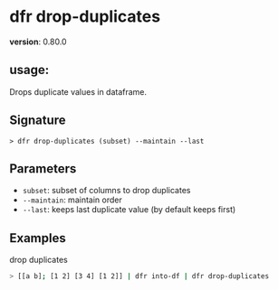 # dfr drop-duplicates

**version**: 0.80.0

## **usage**:

Drops duplicate values in dataframe.

## Signature

`> dfr drop-duplicates (subset) --maintain --last`

## Parameters

- `subset`: subset of columns to drop duplicates
- `--maintain`: maintain order
- `--last`: keeps last duplicate value (by default keeps first)

## Examples

drop duplicates

```bash
> [[a b]; [1 2] [3 4] [1 2]] | dfr into-df | dfr drop-duplicates
```
